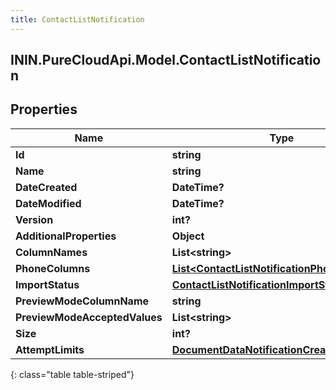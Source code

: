 ```yaml
---
title: ContactListNotification
---
```

## ININ.PureCloudApi.Model.ContactListNotification

## Properties

|Name | Type | Description | Notes|
|------------ | ------------- | ------------- | -------------|
| **Id** | **string** |  | [optional] |
| **Name** | **string** |  | [optional] |
| **DateCreated** | **DateTime?** |  | [optional] |
| **DateModified** | **DateTime?** |  | [optional] |
| **Version** | **int?** |  | [optional] |
| **AdditionalProperties** | **Object** |  | [optional] |
| **ColumnNames** | **List&lt;string&gt;** |  | [optional] |
| **PhoneColumns** | [**List&lt;ContactListNotificationPhoneColumns&gt;**](ContactListNotificationPhoneColumns.html) |  | [optional] |
| **ImportStatus** | [**ContactListNotificationImportStatus**](ContactListNotificationImportStatus.html) |  | [optional] |
| **PreviewModeColumnName** | **string** |  | [optional] |
| **PreviewModeAcceptedValues** | **List&lt;string&gt;** |  | [optional] |
| **Size** | **int?** |  | [optional] |
| **AttemptLimits** | [**DocumentDataNotificationCreatedBy**](DocumentDataNotificationCreatedBy.html) |  | [optional] |
{: class="table table-striped"}


